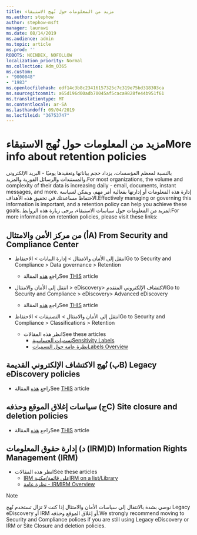 ```yaml
---
title: مزيد من المعلومات حول نُهج الاستبقاء
ms.author: stephow
author: stephow-msft
manager: laurawi
ms.date: 08/14/2019
ms.audience: admin
ms.topic: article
ms.prod: ''
ROBOTS: NOINDEX, NOFOLLOW
localization_priority: Normal
ms.collection: Adm_O365
ms.custom:
- "9000048"
- "1983"
ms.openlocfilehash: edf14c3b8c23416157325c7c319e75bd318303ca
ms.sourcegitcommit: a65d196d00adb70045af5caca9828fe44b951f61
ms.translationtype: MT
ms.contentlocale: ar-SA
ms.lasthandoff: 09/04/2019
ms.locfileid: "36753747"
---
```

# <a name="more-info-about-retention-policies"></a><span data-ttu-id="8686a-102">مزيد من المعلومات حول نُهج الاستبقاء</span><span class="sxs-lookup"><span data-stu-id="8686a-102">More info about retention policies</span></span>

<span data-ttu-id="8686a-103">بالنسبة لمعظم المؤسسات، يزداد حجم بياناتها وتعقيدها يوميًا - البريد الإلكتروني والمستندات والرسائل الفورية والمزيد.</span><span class="sxs-lookup"><span data-stu-id="8686a-103">For most organizations, the volume and complexity of their data is increasing daily - email, documents, instant messages, and more.</span></span> <span data-ttu-id="8686a-104">إدارة هذه المعلومات أو إدارتها بفعالية أمر مهم، ويمكن لسياسة الاحتفاظ مساعدتك في تحقيق هذه الأهداف.</span><span class="sxs-lookup"><span data-stu-id="8686a-104">Effectively managing or governing this information is important, and a retention policy can help you achieve these goals.</span></span> <span data-ttu-id="8686a-105">لمزيد من المعلومات حول سياسات الاستبقاء، يرجى زيارة هذه الروابط:</span><span class="sxs-lookup"><span data-stu-id="8686a-105">For more information on retention policies, please visit these links:</span></span>

## <a name="a-from-security-and-compliance-center"></a><span data-ttu-id="8686a-106">أ) من مركز الأمن والامتثال</span><span class="sxs-lookup"><span data-stu-id="8686a-106">A) From Security and Compliance Center</span></span>

- <span data-ttu-id="8686a-107">انتقل إلى الأمان والامتثال > إدارة البيانات > الاحتفاظ</span><span class="sxs-lookup"><span data-stu-id="8686a-107">Go to Security and Compliance > Data governance > Retention</span></span>
  - <span data-ttu-id="8686a-108">راجع [هذه](https://docs.microsoft.com/office365/securitycompliance/retention-policies) المقالة</span><span class="sxs-lookup"><span data-stu-id="8686a-108">See [THIS](https://docs.microsoft.com/office365/securitycompliance/retention-policies) article</span></span>

- <span data-ttu-id="8686a-109">انتقل إلى الأمان والامتثال > eDiscovery> الاكتشاف الإلكتروني المتقدم</span><span class="sxs-lookup"><span data-stu-id="8686a-109">Go to Security and Compliance > eDiscovery> Advanced eDiscovery</span></span> 
  - <span data-ttu-id="8686a-110">راجع [هذه](https://docs.microsoft.com/office365/securitycompliance/ediscovery-cases) المقالة</span><span class="sxs-lookup"><span data-stu-id="8686a-110">See [THIS](https://docs.microsoft.com/office365/securitycompliance/ediscovery-cases) article</span></span>

- <span data-ttu-id="8686a-111">انتقل إلى الأمان والامتثال > التصنيفات > الاحتفاظ</span><span class="sxs-lookup"><span data-stu-id="8686a-111">Go to Security and Compliance > Classifications > Retention</span></span>
  - <span data-ttu-id="8686a-112">انظر هذه المقالات</span><span class="sxs-lookup"><span data-stu-id="8686a-112">See these articles</span></span>
    - [<span data-ttu-id="8686a-113">تسميات الحساسية</span><span class="sxs-lookup"><span data-stu-id="8686a-113">Sensitivity Labels</span></span>](https://docs.microsoft.com/office365/securitycompliance/sensitivity-labels)
    - [<span data-ttu-id="8686a-114">نظرة عامة حول التسميات</span><span class="sxs-lookup"><span data-stu-id="8686a-114">Labels Overview</span></span>](https://docs.microsoft.com/office365/securitycompliance/labels)

## <a name="b-legacy-ediscovery-policies"></a><span data-ttu-id="8686a-115">ب) نُهج الاكتشاف الإلكتروني القديمة</span><span class="sxs-lookup"><span data-stu-id="8686a-115">B) Legacy eDiscovery policies</span></span>

- <span data-ttu-id="8686a-116">راجع [هذه](https://support.office.com/article/Set-up-an-eDiscovery-Center-in-SharePoint-Online-A18F8975-AA7F-43B4-A7D6-001D14744D8E) المقالة</span><span class="sxs-lookup"><span data-stu-id="8686a-116">See [THIS](https://support.office.com/article/Set-up-an-eDiscovery-Center-in-SharePoint-Online-A18F8975-AA7F-43B4-A7D6-001D14744D8E) article</span></span>

## <a name="c-site-closure-and-deletion-policies"></a><span data-ttu-id="8686a-117">ج) سياسات إغلاق الموقع وحذفه</span><span class="sxs-lookup"><span data-stu-id="8686a-117">C) Site closure and deletion policies</span></span>

- <span data-ttu-id="8686a-118">راجع [هذه](https://support.office.com/article/Use-policies-for-site-closure-and-deletion-A8280D82-27FD-48C5-9ADF-8A5431208BA5) المقالة</span><span class="sxs-lookup"><span data-stu-id="8686a-118">See [THIS](https://support.office.com/article/Use-policies-for-site-closure-and-deletion-A8280D82-27FD-48C5-9ADF-8A5431208BA5) article</span></span>  

## <a name="d-information-rights-management-irm"></a><span data-ttu-id="8686a-119">د) إدارة حقوق المعلومات (IRM)</span><span class="sxs-lookup"><span data-stu-id="8686a-119">D) Information Rights Management (IRM)</span></span>

- <span data-ttu-id="8686a-120">انظر هذه المقالات</span><span class="sxs-lookup"><span data-stu-id="8686a-120">See these articles</span></span>
  - [<span data-ttu-id="8686a-121">IRM على قائمة/مكتبة</span><span class="sxs-lookup"><span data-stu-id="8686a-121">IRM on a list/Library</span></span>](https://support.office.com/article/apply-information-rights-management-to-a-list-or-library-3bdb5c4e-94fc-4741-b02f-4e7cc3c54aa1)
  - [<span data-ttu-id="8686a-122">نظرة عامة - IRM</span><span class="sxs-lookup"><span data-stu-id="8686a-122">IRM Overview</span></span>](https://support.office.com/article/create-and-apply-information-management-policies-eb501fe9-2ef6-4150-945a-65a6451ee9e9)

> [!Note]
> <span data-ttu-id="8686a-123">نوصي بشدة بالانتقال إلى سياسات الأمان والامتثال إذا كنت لا تزال تستخدم نُهج Legacy eDiscovery أو IRM أو إغلاق الموقع وحذفه.</span><span class="sxs-lookup"><span data-stu-id="8686a-123">We strongly recommend moving to Security and Compliance polices if you are still using Legacy eDiscovery or IRM or Site Closure and deletion policies.</span></span>
